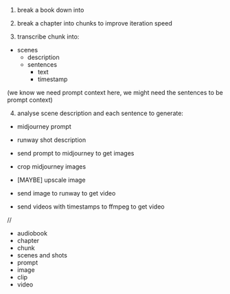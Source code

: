 1. break a book down into

2. break a chapter into chunks to improve iteration speed

3. transcribe chunk into:
  - scenes
    - description
    - sentences
      - text
      - timestamp
      
(we know we need prompt context here, we might need the sentences to be prompt context)

4. analyse scene description and each sentence to generate:
  - midjourney prompt
  - runway shot description
  
- send prompt to midjourney to get images
- crop midjourney images
- [MAYBE] upscale image
- send image to runway to get video
- send videos with timestamps to ffmpeg to get video


//

- audiobook
- chapter
- chunk
- scenes and shots
- prompt
- image
- clip
- video